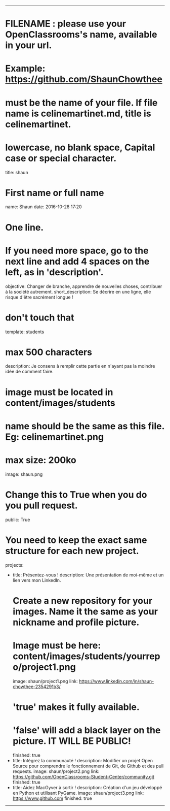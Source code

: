 ---

# FILENAME : please use your OpenClassrooms's name, available in your url.
# Example: https://github.com/ShaunChowthee
# must be the name of your file. If file name is celinemartinet.md, title is celinemartinet.
# lowercase, no blank space, Capital case or special character.
title: shaun

# First name or full name
name: Shaun
date: 2016-10-28 17:20

# One line.
# If you need more space, go to the next line and add 4 spaces on the left, as in 'description'.
objective: Changer de branche, apprendre de nouvelles choses, contribuer à la société autrement.
short_description: Se décrire en une ligne, elle risque d'être sacrément longue !

# don't touch that
template: students

# max 500 characters
description:  Je consens à remplir cette partie en n'ayant pas la moindre idée de comment faire.

# image must be located in content/images/students
# name should be the same as this file. Eg: celinemartinet.png
# max size: 200ko
image: shaun.png

# Change this to True when you do you pull request.
public: True

# You need to keep the exact same structure for each new project.
projects:
  - title: Présentez-vous !
    description: Une présentation de moi-même et un lien vers mon LinkedIn.
    # Create a new repository for your images. Name it the same as your nickname and profile picture.
    # Image must be here: content/images/students/yourrepo/project1.png
    image: shaun/project1.png
    link: https://www.linkedin.com/in/shaun-chowthee-2354291b3/
    # 'true' makes it fully available.
    # 'false' will add a black layer on the picture. IT WILL BE PUBLIC!
    finished: true
  - title: Intégrez la communauté !
    description: Modifier un projet Open Source pour comprendre le fonctionnement de Git, de Github et des pull requests. 
    image: shaun/project2.png
    link: https://github.com/OpenClassrooms-Student-Center/community.git
    finished: true
  - title: Aidez MacGyver à sortir !
    description: Création d'un jeu développé en Python et utilisant PyGame.
    image: shaun/project3.png
    link: https://www.github.com
    finished: true
---